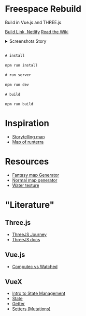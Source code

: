# Freespace Rebuild

Build in Vue.js and THREE.js

[Build Link, Netlify](https://nervous-heyrovsky-1462aa.netlify.app/#/)
[Read the Wiki](https://github.com/Senpaizuri/Freespace-Rebuild/wiki)

<details>

<summary>Screenshots Story</summary>

![Darkmode](/docs/darkmode.png)
![Lightmode](/docs/lightmode.png)

</details>

```batch

# install

npm run install

# run server

npm run dev

# build

npm run build

```

# Inspiration

* [Storytelling map](https://tympanus.net/Development/StorytellingMap/)
* [Map of runterra](https://map.leagueoflegends.com/en_US)


# Resources

* [Fantasy map Generator](https://azgaar.github.io/Fantasy-Map-Generator/)
* [Normal map generator](https://cpetry.github.io/NormalMap-Online/)
* [Water texture](https://3dtextures.me/2018/11/29/water-002/)

# "Literature"

## Three.js
* [ThreeJS Journey](https://threejs-journey.xyz)
* [ThreeJS docs](https://threejs.org/docs/)

## Vue.js
* [Computec vs Watched](https://vuejs.org/v2/guide/computed.html#Computed-vs-Watched-Property)

## VueX
* [Intro to State Management](https://vuex.vuejs.org/#what-is-a-state-management-pattern)
* [State](https://vuex.vuejs.org/guide/state.html#single-state-tree)
* [Getter](https://vuex.vuejs.org/guide/getters.html)
* [Setters (Mutations)](https://vuex.vuejs.org/guide/mutations.html)
